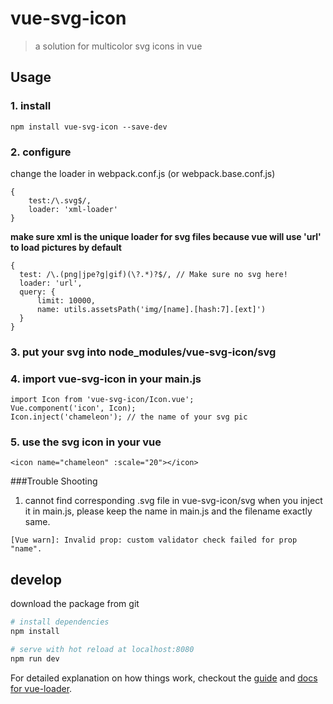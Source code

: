 # vue-svg-icon

> a solution for multicolor svg icons in vue

## Usage
### 1. install
```
npm install vue-svg-icon --save-dev
```
### 2. configure
change the loader in webpack.conf.js (or webpack.base.conf.js)
```
{
    test:/\.svg$/,
    loader: 'xml-loader'
}
```
**make sure xml is the unique loader for svg files because vue will use 'url' to load pictures by default**
```
{
  test: /\.(png|jpe?g|gif)(\?.*)?$/, // Make sure no svg here!
  loader: 'url',
  query: {
      limit: 10000,
      name: utils.assetsPath('img/[name].[hash:7].[ext]')
  }
}
```

### 3. put your svg into node_modules/vue-svg-icon/svg

### 4. import vue-svg-icon in your main.js
```
import Icon from 'vue-svg-icon/Icon.vue';
Vue.component('icon', Icon);  
Icon.inject('chameleon'); // the name of your svg pic
```
### 5. use the svg icon in your vue
```
<icon name="chameleon" :scale="20"></icon>
```

###Trouble Shooting
1. cannot find corresponding .svg file in vue-svg-icon/svg when you inject it in main.js, please keep the name in main.js and the filename exactly same.
```
[Vue warn]: Invalid prop: custom validator check failed for prop "name". 
```

## develop
download the package from git
``` bash
# install dependencies
npm install

# serve with hot reload at localhost:8080
npm run dev
```

For detailed explanation on how things work, checkout the [guide](http://vuejs-templates.github.io/webpack/) and [docs for vue-loader](http://vuejs.github.io/vue-loader).
